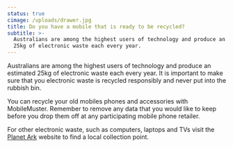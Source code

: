 ```yaml
---
status: true
cimage: /uploads/drawer.jpg
title: Do you have a mobile that is ready to be recycled?
subtitle: >-
  Australians are among the highest users of technology and produce an estimated
  25kg of electronic waste each every year.
---
```

Australians are among the highest users of technology and produce an estimated 25kg of electronic waste each every year. It is important to make sure that you electronic waste is recycled responsibly and never put into the rubbish bin.

You can recycle your old mobiles phones and accessories with MobileMuster. Remember to remove any data that you would like to keep before you drop them off at any participating mobile phone retailer.

For other electronic waste, such as computers, laptops and TVs visit the [Planet Ark](http://www.recyclingnearyou.com.au/) website to find a local collection point.
